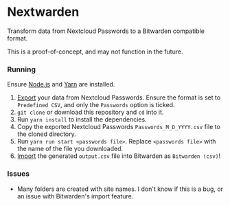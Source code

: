 # Nextwarden
Transform data from Nextcloud Passwords to a Bitwarden compatible format.

This is a proof-of-concept, and may not function in the future.

### Running
Ensure [Node.js](https://nodejs.org/en/) and [Yarn](https://yarnpkg.com/) are installed.

1. [Export](https://git.mdns.eu/nextcloud/passwords/-/wikis/Users/Export) your data from Nextcloud Passwords. Ensure the format is set to `Predefined CSV`, and only the `Passwords` option is ticked.
2. `git clone` or download this repository and `cd` into it.
3. Run `yarn install` to install the dependencies.
4. Copy the exported Nextcloud Passwords `Passwords_M_D_YYYY.csv` file to the cloned directory. 
5. Run `yarn run start <passwords file>`. Replace `<passwords file>` with the name of the file you downloaded.
6. [Import](https://vault.bitwarden.com/#/tools/import) the generated `output.csv` file into Bitwarden as `Bitwarden (csv)`!

### Issues
- Many folders are created with site names. I don't know if this is a bug, or an issue with Bitwarden's import feature.
